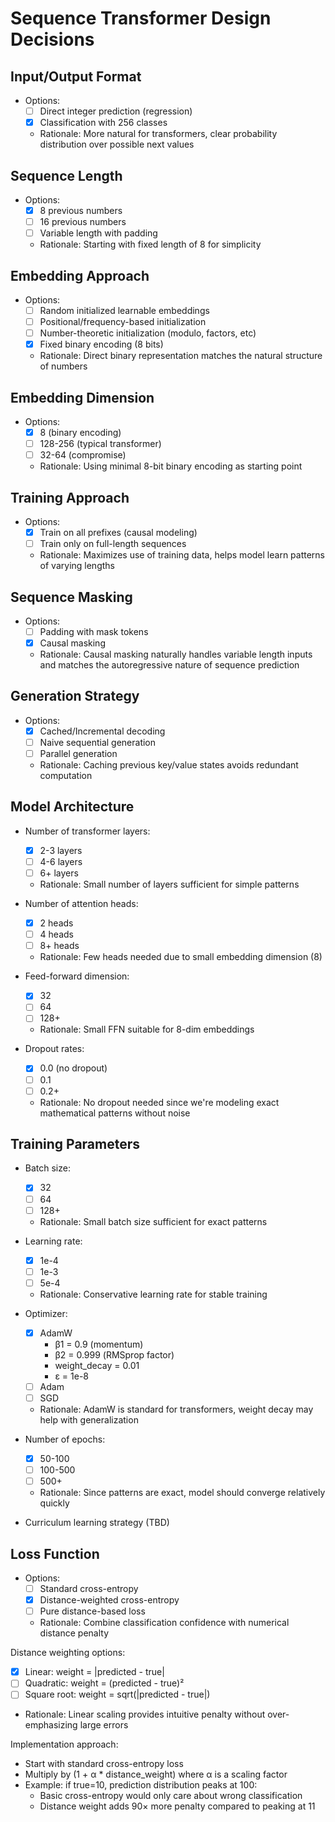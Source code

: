 # Sequence Transformer Design Decisions

## Input/Output Format
- Options:
  - [ ] Direct integer prediction (regression)
  - [x] Classification with 256 classes
  - Rationale: More natural for transformers, clear probability distribution over possible next values

## Sequence Length
- Options:
  - [x] 8 previous numbers
  - [ ] 16 previous numbers
  - [ ] Variable length with padding
  - Rationale: Starting with fixed length of 8 for simplicity

## Embedding Approach
- Options:
  - [ ] Random initialized learnable embeddings
  - [ ] Positional/frequency-based initialization
  - [ ] Number-theoretic initialization (modulo, factors, etc)
  - [x] Fixed binary encoding (8 bits)
  - Rationale: Direct binary representation matches the natural structure of numbers

## Embedding Dimension
- Options:
  - [x] 8 (binary encoding)
  - [ ] 128-256 (typical transformer)
  - [ ] 32-64 (compromise)
  - Rationale: Using minimal 8-bit binary encoding as starting point

## Training Approach
- Options:
  - [x] Train on all prefixes (causal modeling)
  - [ ] Train only on full-length sequences
  - Rationale: Maximizes use of training data, helps model learn patterns of varying lengths

## Sequence Masking
- Options:
  - [ ] Padding with mask tokens
  - [x] Causal masking
  - Rationale: Causal masking naturally handles variable length inputs and matches the autoregressive nature of sequence prediction

## Generation Strategy
- Options:
  - [x] Cached/Incremental decoding
  - [ ] Naive sequential generation
  - [ ] Parallel generation
  - Rationale: Caching previous key/value states avoids redundant computation

## Model Architecture
- Number of transformer layers:
  - [x] 2-3 layers
  - [ ] 4-6 layers
  - [ ] 6+ layers
  - Rationale: Small number of layers sufficient for simple patterns

- Number of attention heads:
  - [x] 2 heads
  - [ ] 4 heads
  - [ ] 8+ heads
  - Rationale: Few heads needed due to small embedding dimension (8)

- Feed-forward dimension:
  - [x] 32
  - [ ] 64
  - [ ] 128+
  - Rationale: Small FFN suitable for 8-dim embeddings

- Dropout rates:
  - [x] 0.0 (no dropout)
  - [ ] 0.1
  - [ ] 0.2+
  - Rationale: No dropout needed since we're modeling exact mathematical patterns without noise

## Training Parameters
- Batch size:
  - [x] 32
  - [ ] 64
  - [ ] 128+
  - Rationale: Small batch size sufficient for exact patterns

- Learning rate:
  - [x] 1e-4
  - [ ] 1e-3
  - [ ] 5e-4
  - Rationale: Conservative learning rate for stable training

- Optimizer:
  - [x] AdamW
    - β1 = 0.9 (momentum)
    - β2 = 0.999 (RMSprop factor)
    - weight_decay = 0.01
    - ε = 1e-8
  - [ ] Adam
  - [ ] SGD
  - Rationale: AdamW is standard for transformers, weight decay may help with generalization

- Number of epochs:
  - [x] 50-100
  - [ ] 100-500
  - [ ] 500+
  - Rationale: Since patterns are exact, model should converge relatively quickly

- Curriculum learning strategy (TBD)

## Loss Function
- Options:
  - [ ] Standard cross-entropy
  - [x] Distance-weighted cross-entropy
  - [ ] Pure distance-based loss
  - Rationale: Combine classification confidence with numerical distance penalty

Distance weighting options:
  - [x] Linear: weight = |predicted - true|
  - [ ] Quadratic: weight = (predicted - true)²
  - [ ] Square root: weight = sqrt(|predicted - true|)
  - Rationale: Linear scaling provides intuitive penalty without over-emphasizing large errors

Implementation approach:
- Start with standard cross-entropy loss
- Multiply by (1 + α * distance_weight) where α is a scaling factor
- Example: if true=10, prediction distribution peaks at 100:
  - Basic cross-entropy would only care about wrong classification
  - Distance weight adds 90× more penalty compared to peaking at 11
